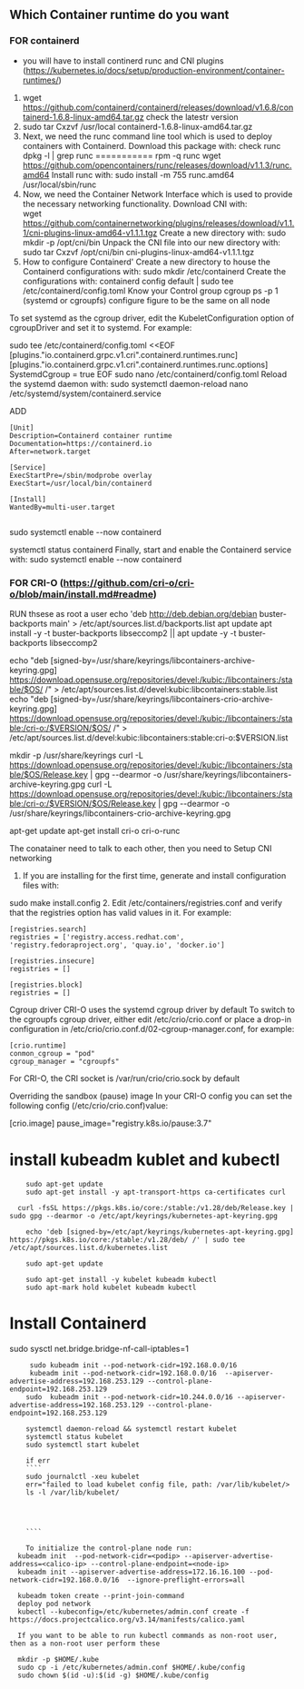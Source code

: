 ## Which Container runtime do you want

### FOR containerd

- you will have to install continerd runc and CNI plugins (https://kubernetes.io/docs/setup/production-environment/container-runtimes/)

1. wget https://github.com/containerd/containerd/releases/download/v1.6.8/containerd-1.6.8-linux-amd64.tar.gz
   check the latestr version
2. sudo tar Cxzvf /usr/local containerd-1.6.8-linux-amd64.tar.gz
3. Next, we need the runc command line tool which is used to deploy containers with Containerd. Download this package with:
   check runc dpkg -l | grep runc =========== rpm -q runc
   wget https://github.com/opencontainers/runc/releases/download/v1.1.3/runc.amd64
   Install runc with:
   sudo install -m 755 runc.amd64 /usr/local/sbin/runc
4. Now, we need the Container Network Interface which is used to provide the necessary networking functionality. Download CNI with:  
   wget https://github.com/containernetworking/plugins/releases/download/v1.1.1/cni-plugins-linux-amd64-v1.1.1.tgz
   Create a new directory with: sudo mkdir -p /opt/cni/bin
   Unpack the CNI file into our new directory with:
   sudo tar Cxzvf /opt/cni/bin cni-plugins-linux-amd64-v1.1.1.tgz
5. How to configure Containerd'
   Create a new directory to house the Containerd configurations with:
   sudo mkdir /etc/containerd
   Create the configurations with:
   containerd config default | sudo tee /etc/containerd/config.toml
   Know your Control group cgroup
   ps -p 1 (systemd or cgroupfs) configure figure to be the same on all node

To set systemd as the cgroup driver, edit the KubeletConfiguration option of cgroupDriver and set it to systemd. For example:

sudo tee /etc/containerd/config.toml <<EOF
[plugins."io.containerd.grpc.v1.cri".containerd.runtimes.runc]
[plugins."io.containerd.grpc.v1.cri".containerd.runtimes.runc.options]
SystemdCgroup = true
EOF
sudo nano /etc/containerd/config.toml
Reload the systemd daemon with:
sudo systemctl daemon-reload
nano /etc/systemd/system/containerd.service

ADD

```
[Unit]
Description=Containerd container runtime
Documentation=https://containerd.io
After=network.target

[Service]
ExecStartPre=/sbin/modprobe overlay
ExecStart=/usr/local/bin/containerd

[Install]
WantedBy=multi-user.target


```

sudo systemctl enable --now containerd

systemctl status containerd
Finally, start and enable the Containerd service with:
sudo systemctl enable --now containerd

### FOR CRI-O (https://github.com/cri-o/cri-o/blob/main/install.md#readme)

RUN thsese as root a user
echo 'deb http://deb.debian.org/debian buster-backports main' > /etc/apt/sources.list.d/backports.list
apt update
apt install -y -t buster-backports libseccomp2 || apt update -y -t buster-backports libseccomp2

echo "deb [signed-by=/usr/share/keyrings/libcontainers-archive-keyring.gpg] https://download.opensuse.org/repositories/devel:/kubic:/libcontainers:/stable/$OS/ /" > /etc/apt/sources.list.d/devel:kubic:libcontainers:stable.list
echo "deb [signed-by=/usr/share/keyrings/libcontainers-crio-archive-keyring.gpg] https://download.opensuse.org/repositories/devel:/kubic:/libcontainers:/stable:/cri-o:/$VERSION/$OS/ /" > /etc/apt/sources.list.d/devel:kubic:libcontainers:stable:cri-o:$VERSION.list

mkdir -p /usr/share/keyrings
curl -L https://download.opensuse.org/repositories/devel:/kubic:/libcontainers:/stable/$OS/Release.key | gpg --dearmor -o /usr/share/keyrings/libcontainers-archive-keyring.gpg
curl -L https://download.opensuse.org/repositories/devel:/kubic:/libcontainers:/stable:/cri-o:/$VERSION/$OS/Release.key | gpg --dearmor -o /usr/share/keyrings/libcontainers-crio-archive-keyring.gpg

apt-get update
apt-get install cri-o cri-o-runc

The conatainer need to talk to each other, then you need to Setup CNI networking

1. If you are installing for the first time, generate and install configuration files with:

sudo make install.config 2. Edit /etc/containers/registries.conf and verify that the registries option has valid values in it. For example:

```
[registries.search]
registries = ['registry.access.redhat.com', 'registry.fedoraproject.org', 'quay.io', 'docker.io']

[registries.insecure]
registries = []

[registries.block]
registries = []

```

Cgroup driver CRI-O uses the systemd cgroup driver by default
To switch to the cgroupfs cgroup driver, either edit /etc/crio/crio.conf or place a drop-in configuration in /etc/crio/crio.conf.d/02-cgroup-manager.conf, for example:

```
[crio.runtime]
conmon_cgroup = "pod"
cgroup_manager = "cgroupfs"
```

For CRI-O, the CRI socket is /var/run/crio/crio.sock by default

Overriding the sandbox (pause) image
In your CRI-O config you can set the following config (/etc/crio/crio.conf)value:

[crio.image]
pause_image="registry.k8s.io/pause:3.7"

# install kubeadm kublet and kubectl

        sudo apt-get update
        sudo apt-get install -y apt-transport-https ca-certificates curl

      curl -fsSL https://pkgs.k8s.io/core:/stable:/v1.28/deb/Release.key | sudo gpg --dearmor -o /etc/apt/keyrings/kubernetes-apt-keyring.gpg

        echo 'deb [signed-by=/etc/apt/keyrings/kubernetes-apt-keyring.gpg] https://pkgs.k8s.io/core:/stable:/v1.28/deb/ /' | sudo tee /etc/apt/sources.list.d/kubernetes.list

        sudo apt-get update

        sudo apt-get install -y kubelet kubeadm kubectl
        sudo apt-mark hold kubelet kubeadm kubectl

# Install Containerd

sudo sysctl net.bridge.bridge-nf-call-iptables=1

         sudo kubeadm init --pod-network-cidr=192.168.0.0/16
         kubeadm init --pod-network-cidr=192.168.0.0/16  --apiserver-advertise-address=192.168.253.129 --control-plane-endpoint=192.168.253.129
        sudo  kubeadm init --pod-network-cidr=10.244.0.0/16 --apiserver-advertise-address=192.168.253.129 --control-plane-endpoint=192.168.253.129

        systemctl daemon-reload && systemctl restart kubelet
        systemctl status kubelet
        sudo systemctl start kubelet

        if err
        ````
        sudo journalctl -xeu kubelet
        err="failed to load kubelet config file, path: /var/lib/kubelet/>
        ls -l /var/lib/kubelet/




        ````

        To initialize the control-plane node run:
      kubeadm init  --pod-network-cidr=<podip> --apiserver-advertise-address=<calico-ip> --control-plane-endpoint=<node-ip>
      kubeadm init --apiserver-advertise-address=172.16.16.100 --pod-network-cidr=192.168.0.0/16  --ignore-preflight-errors=all

      kubeadm token create --print-join-command
      deploy pod network
      kubectl --kubeconfig=/etc/kubernetes/admin.conf create -f https://docs.projectcalico.org/v3.14/manifests/calico.yaml

      If you want to be able to run kubectl commands as non-root user, then as a non-root user perform these

      mkdir -p $HOME/.kube
      sudo cp -i /etc/kubernetes/admin.conf $HOME/.kube/config
      sudo chown $(id -u):$(id -g) $HOME/.kube/config
